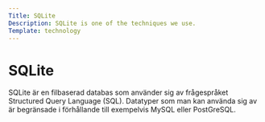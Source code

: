 ```yaml
---
Title: SQLite
Description: SQLite is one of the techniques we use.
Template: technology
---
```


# SQLite

<p class="first-row">
SQLite är en filbaserad databas som använder sig av frågespråket Structured Query Language (SQL). Datatyper som man kan använda sig av är begränsade i förhållande till exempelvis MySQL eller PostGreSQL.
</p>
